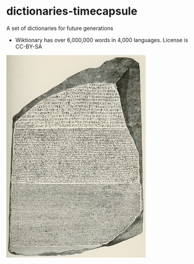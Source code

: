 # dictionaries-timecapsule
A set of dictionaries for future generations

* Wiktionary has over 6,000,000 words in 4,000 languages. License is CC-BY-SA

![RosettaStone.jpg](/RosettaStone.jpg)
